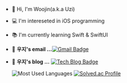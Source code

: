 <!--### Hi there 👋-->
<!--![header](https://capsule-render.vercel.app/api?type=rounded&color=4D75DB&section=header&text=Louie's%20github&fontColor=ffffff)-->

- 👋   Hi, I'm Woojin(a.k.a Uzi)
- 💻   I'm intereseted in iOS programming
- 📚   I'm currently learning Swift & SwiftUI

- 📮  **우지's email ...**[![Gmail Badge](https://img.shields.io/badge/Gmail-d14836?style=flat-square&logo=Gmail&logoColor=white&link=mailto:absolute0017@gmail.com)](mailto:absolute0017@gmail.com)

- 📒  **우지's blog ...** [![Tech Blog Badge](http://img.shields.io/badge/-Tech%20blog-black?style=flat-square&logo=blogger&logoColor=white&link=https://cana17.tistory.com/)](https://cana17.tistory.com/)

  ![Most Used Languages](https://github-readme-stats.vercel.app/api?username=woojinchoi17&count_private=true)
 [![Solved.ac Profile](http://mazassumnida.wtf/api/v2/generate_badge?boj=monetary)](https://solved.ac/monetary/) 

<!--
**woojinchoi17/woojinchoi17** is a ✨ _special_ ✨ repository because its `README.md` (this file) appears on your GitHub profile.

Here are some ideas to get you started:

- 🔭 I’m currently working on ...
- 🌱 I’m currently learning ...
- 👯 I’m looking to collaborate on ...
- 🤔 I’m looking for help with ...
- 💬 Ask me about ...
- 📫 How to reach me: ...
- 😄 Pronouns: ...
- ⚡ Fun fact: ...
-->
